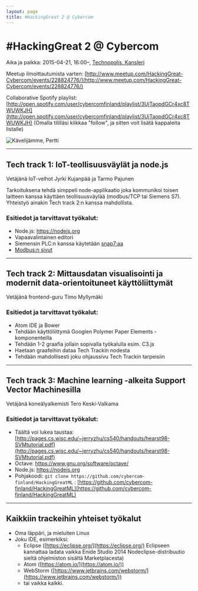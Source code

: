 ```yaml
---
layout: page
title: #HackingGreat 2 @ Cybercom
---
```


# \#HackingGreat 2 @ Cybercom
Aika ja paikka: 2015-04-21, 16:00–, [Technopolis, Kansleri](http://www.technopolis.fi/kokoustilat/tampere/yliopistonrinne/kalevantie-2-kansleri/)

Meetup ilmoittautumista varten: [http://www.meetup.com/HackingGreat-Cybercom/events/228824776/](http://www.meetup.com/HackingGreat-Cybercom/events/228824776/)

Collaborative Spotify playlist: 
[http://open.spotify.com/user/cybercomfinland/playlist/3UjTaopdGCr4xc8TWUWKJH](http://open.spotify.com/user/cybercomfinland/playlist/3UjTaopdGCr4xc8TWUWKJH)
(Omalla tililläsi klikkaa "follow", ja sitten voit lisätä kappaleita listalle)

![Kävelijämme, Pertti](https://pbs.twimg.com/media/CQKs2NtUAAA7XrZ.jpg:medium "Kävelijämme, Pertti")

---

## Tech track 1: IoT-teollisuusväylät ja node.js
Vetäjänä IoT-velhot Jyrki Kujanpää ja Tarmo Pajunen

Tarkoituksena tehdä simppeli node-applikaatio joka kommunikoi toisen laitteen kanssa käyttäen teollisuusväylää (modbus/TCP tai Siemens S7).
Yhteistyö ainakin Tech track 2:n kanssa mahdollista.

### Esitiedot ja tarvittavat työkalut:
* Node.js: https://nodejs.org
* Vapaavalintainen editori
* Siemensin PLC:n kanssa käytetään [snap7:aa](http://snap7.sourceforge.net/)
* [Modbus:n sivut](http://modbus.org/)


---

## Tech track 2: Mittausdatan visualisointi ja modernit data-orientoituneet käyttöliittymät
Vetäjänä frontend-guru Timo Myllymäki

### Esitiedot ja tarvittavat työkalut:
* Atom IDE ja Bower
* Tehdään käyttöliittymä Googlen Polymer Paper Elements -komponenteilla
* Tehdään 1-2 graafia jollain sopivalla työkalulla esim. C3.js
* Haetaan graafeihin dataa Tech Trackin nodesta
* Tehdään mahdollisesti joku ohjaussivu Tech Trackin tarpeisiin

---

## Tech track 3: Machine learning -alkeita Support Vector Machinesilla
Vetäjänä koneälyalkemisti Tero Keski-Valkama

### Esitiedot ja tarvittavat työkalut:
* Täältä voi lukea taustaa: [http://pages.cs.wisc.edu/~jerryzhu/cs540/handouts/hearst98-SVMtutorial.pdf](http://pages.cs.wisc.edu/~jerryzhu/cs540/handouts/hearst98-SVMtutorial.pdf)
* Octave: https://www.gnu.org/software/octave/
* Node.js: https://nodejs.org
* Pohjakoodi: `git clone https://github.com/cybercom-finland/HackingGreatML` : [https://github.com/cybercom-finland/HackingGreatML](https://github.com/cybercom-finland/HackingGreatML)

---

## Kaikkiin trackeihin yhteiset työkalut
* Oma läppäri, ja mieluiten Linux
* Joku IDE, esimerkiksi:
  * Eclipse ([https://eclipse.org/](https://eclipse.org/) Eclipseen kannattaa ladata vaikka Enide Studio 2014 Nodeclipse-distribuutio sieltä ohjelmiston sisältä Marketplacesta)
  * Atom ([https://atom.io/](https://atom.io/))
  * WebStorm ([https://www.jetbrains.com/webstorm/](https://www.jetbrains.com/webstorm/))
  * tai vaikka kaikki.
